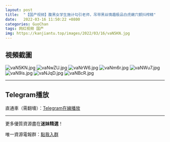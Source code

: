 ```yaml
---
layout: post
title:  "【国产视频】腹黑女学生施计勾引老师，吊带黑丝情趣极品白虎嫩穴颤抖榨精"
date:   2022-03-16 11:50:22 +0800
categories: GuoChan
tags: 网红视频 国产
img: https://kanjiantu.top/images/2022/03/16/vaN5KN.jpg
---
```



## 視頻截圖

![vaN5KN.jpg](https://kanjiantu.top/images/2022/03/16/vaN5KN.jpg)
![vaNwZU.jpg](https://kanjiantu.top/images/2022/03/16/vaNwZU.jpg)
![vaNrW6.jpg](https://kanjiantu.top/images/2022/03/16/vaNrW6.jpg)
![vaNm6r.jpg](https://kanjiantu.top/images/2022/03/16/vaNm6r.jpg)
![vaNWu7.jpg](https://kanjiantu.top/images/2022/03/16/vaNWu7.jpg)
![vaN9is.jpg](https://kanjiantu.top/images/2022/03/16/vaN9is.jpg)
![vaNJqD.jpg](https://kanjiantu.top/images/2022/03/16/vaNJqD.jpg)
![vaNBcR.jpg](https://kanjiantu.top/images/2022/03/16/vaNBcR.jpg)

* * *
## Telegram播放

直通車（需翻墻）：[Telegram在線播放](https://t.me/mimeijingxuan/60)

* * *
更多優質資源盡在**迷妹精選**！

唯一資源電報群：[點我入群](https://t.me/mimeijingxuan)


